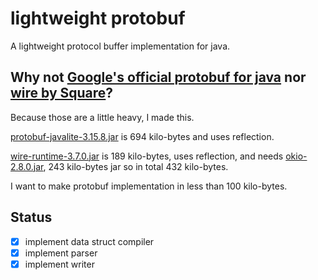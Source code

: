 lightweight protobuf
=====

A lightweight protocol buffer implementation for java.

## Why not [Google's official protobuf for java][google-protobuf] nor [wire by Square][square-wire]?

Because those are a little heavy, I made this.

[protobuf-javalite-3.15.8.jar] is 694 kilo-bytes and uses reflection.

[wire-runtime-3.7.0.jar] is 189 kilo-bytes, uses reflection, and needs 
[okio-2.8.0.jar], 243 kilo-bytes jar so in total 432 kilo-bytes.

I want to make protobuf implementation in less than 100 kilo-bytes.

## Status

- [x] implement data struct compiler
- [x] implement parser
- [x] implement writer

[google-protobuf]: https://github.com/protocolbuffers/protobuf/
[square-wire]: https://github.com/square/wire/
[protobuf-javalite-3.15.8.jar]: https://repo1.maven.org/maven2/com/google/protobuf/protobuf-javalite/3.15.8/protobuf-javalite-3.15.8.jar
[wire-runtime-3.7.0.jar]: https://repo1.maven.org/maven2/com/squareup/wire/wire-runtime/3.7.0/wire-runtime-3.7.0.jar
[okio-2.8.0.jar]: https://repo1.maven.org/maven2/com/squareup/okio/okio/2.8.0/okio-2.8.0.jar
